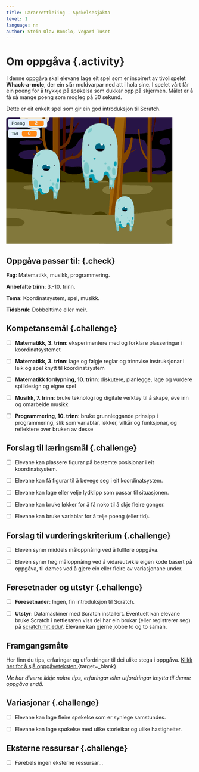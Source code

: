 ```yaml
---
title: Lærarrettleiing - Spøkelsesjakta
level: 1
language: nn
author: Stein Olav Romslo, Vegard Tuset
---
```



# Om oppgåva {.activity}

I denne oppgåva skal elevane lage eit spel som er inspirert av tivolispelet
__Whack-a-mole__, der ein slår moldvarpar ned att i hola sine. I spelet vårt får
ein poeng for å trykkje på spøkelsa som dukkar opp på skjermen. Målet er å få så
mange poeng som mogleg på 30 sekund.

Dette er eit enkelt spel som gir ein god introduksjon til Scratch.

![Illustrasjon av eit ferdig spøkelsesjakt-spel](spokelsesjakten.png)

## Oppgåva passar til: {.check}

__Fag__: Matematikk, musikk, programmering.

__Anbefalte trinn__: 3.-10. trinn.

__Tema__: Koordinatsystem, spel, musikk.

__Tidsbruk__: Dobbelttime eller meir.

## Kompetansemål {.challenge}

- [ ]  __Matematikk, 3. trinn__: eksperimentere med og forklare plasseringar
       i koordinatsystemet

- [ ]  __Matematikk, 3. trinn__: lage og følgje reglar og trinnvise
       instruksjonar i leik og spel knytt til koordinatsystem

- [ ]  __Matematikk fordypning, 10. trinn__: diskutere, planlegge, lage og
       vurdere spilldesign og eigne spel

- [ ]  __Musikk, 7. trinn__: bruke teknologi og digitale verktøy til å skape,
       øve inn og omarbeide musikk

- [ ]  __Programmering, 10. trinn__: bruke grunnleggande prinsipp i
       programmering, slik som variablar, løkker, vilkår og funksjonar, og
       reflektere over bruken av desse

## Forslag til læringsmål {.challenge}

- [ ] Elevane kan plassere figurar på bestemte posisjonar i eit koordinatsystem.

- [ ] Elevane kan få figurar til å bevege seg i eit koordinatsystem.

- [ ] Elevane kan lage eller velje lydklipp som passar til situasjonen.

- [ ] Elevane kan bruke løkker for å få noko til å skje fleire gonger.

- [ ] Elevane kan bruke variablar for å telje poeng (eller tid).

## Forslag til vurderingskriterium {.challenge}

- [ ] Eleven syner middels måloppnåing ved å fullføre oppgåva.

- [ ] Eleven syner høg måloppnåing ved å vidareutvikle eigen kode basert på
  oppgåva, til dømes ved å gjere ein eller fleire av variasjonane under.

## Føresetnader og utstyr {.challenge}

- [ ] __Føresetnader__: Ingen, fin introduksjon til Scratch.

- [ ] __Utstyr__: Datamaskiner med Scratch installert. Eventuelt kan elevane
  bruke Scratch i nettlesaren viss dei har ein brukar (eller registrerer seg) på
  [scratch.mit.edu/](https://scratch.mit.edu/). Elevane kan gjerne jobbe to og
  to saman.

## Framgangsmåte

Her finn du tips, erfaringar og utfordringar til dei ulike stega i oppgåva.
[Klikk her for å sjå
oppgåveteksten.](../spokelsesjakten/spokelsesjakten_nn.html){target=_blank}

_Me har diverre ikkje nokre tips, erfaringar eller utfordringar knytta til denne
oppgåva endå._

## Variasjonar {.challenge}

- [ ] Elevane kan lage fleire spøkelse som er synlege samstundes.

- [ ] Elevane kan lage spøkelse med ulike storleikar og ulike hastigheiter.

## Eksterne ressursar {.challenge}

- [ ] Førebels ingen eksterne ressursar...
